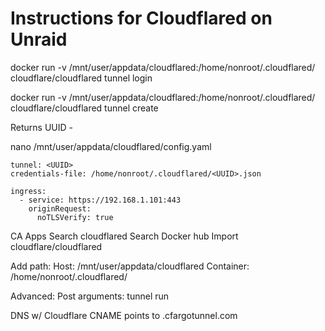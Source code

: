 # Instructions for Cloudflared on Unraid

docker run -v /mnt/user/appdata/cloudflared:/home/nonroot/.cloudflared/ cloudflare/cloudflared tunnel login

docker run -v /mnt/user/appdata/cloudflared:/home/nonroot/.cloudflared/ cloudflare/cloudflared tunnel create <name>

Returns UUID - <UUID>

nano /mnt/user/appdata/cloudflared/config.yaml
```
tunnel: <UUID>
credentials-file: /home/nonroot/.cloudflared/<UUID>.json

ingress:
  - service: https://192.168.1.101:443
    originRequest:
      noTLSVerify: true
```

CA Apps
Search cloudflared
Search  Docker hub
Import cloudflare/cloudflared

Add path: 
Host:  /mnt/user/appdata/cloudflared
Container: /home/nonroot/.cloudflared/

Advanced:
Post arguments: tunnel run <UUID>

DNS w/ Cloudflare
CNAME points to <UUID>.cfargotunnel.com

